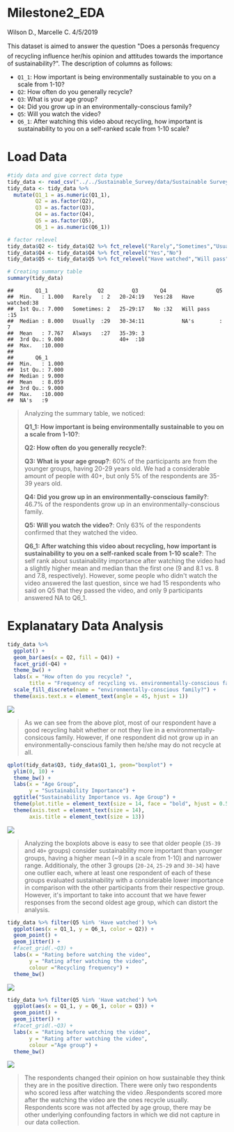 Milestone2\_EDA
================
Wilson D., Marcelle C.
4/5/2019

This dataset is aimed to answer the question "Does a personâs frequency of recycling influence her/his opinion and attitudes towards the importance of sustainability?". The description of columns as follows:

-   `Q1_1`: How important is being environmentally sustainable to you on a scale from 1-10?
-   `Q2`: How often do you generally recycle?
-   `Q3`: What is your age group?
-   `Q4`: Did you grow up in an environmentally-conscious family?
-   `Q5`: Will you watch the video?
-   `Q6_1`: After watching this video about recycling, how important is sustainability to you on a self-ranked scale from 1-10 scale?

Load Data
=========

``` r
#tidy data and give correct data type
tidy_data <- read_csv("../../Sustainable_Survey/data/Sustainable Survey_April 4, 2019_18.11.csv", col_types = cols(.default = col_character()))[3:62,18:23]
tidy_data <- tidy_data %>% 
  mutate(Q1_1 = as.numeric(Q1_1),
         Q2 = as.factor(Q2),
         Q3 = as.factor(Q3),
         Q4 = as.factor(Q4),
         Q5 = as.factor(Q5),
         Q6_1 = as.numeric(Q6_1))

# factor relevel
tidy_data$Q2 <- tidy_data$Q2 %>% fct_relevel("Rarely","Sometimes","Usually","Always")
tidy_data$Q4 <- tidy_data$Q4 %>% fct_relevel("Yes","No")
tidy_data$Q5 <- tidy_data$Q5 %>% fct_relevel("Have watched","Will pass")
```

``` r
# Creating summary table
summary(tidy_data)
```

    ##       Q1_1                Q2         Q3       Q4                Q5    
    ##  Min.   : 1.000   Rarely   : 2   20-24:19   Yes:28   Have watched:38  
    ##  1st Qu.: 7.000   Sometimes: 2   25-29:17   No :32   Will pass   :15  
    ##  Median : 8.000   Usually  :29   30-34:11            NA's        : 7  
    ##  Mean   : 7.767   Always   :27   35-39: 3                             
    ##  3rd Qu.: 9.000                  40+  :10                             
    ##  Max.   :10.000                                                       
    ##                                                                       
    ##       Q6_1       
    ##  Min.   : 1.000  
    ##  1st Qu.: 7.000  
    ##  Median : 9.000  
    ##  Mean   : 8.059  
    ##  3rd Qu.: 9.000  
    ##  Max.   :10.000  
    ##  NA's   :9

> Analyzing the summary table, we noticed:
>
> **Q1\_1: How important is being environmentally sustainable to you on a scale from 1-10?**:
>
> **Q2: How often do you generally recycle?**:
>
> **Q3: What is your age group?**: 60% of the participants are from the younger groups, having 20-29 years old. We had a considerable amount of people with 40+, but only 5% of the respondents are 35-39 years old.
>
> **Q4: Did you grow up in an environmentally-conscious family?**: 46.7% of the respondents grow up in an environmentally-conscious family.
>
> **Q5: Will you watch the video?**: Only 63% of the respondents confirmed that they watched the video.
>
> **Q6\_1: After watching this video about recycling, how important is sustainability to you on a self-ranked scale from 1-10 scale?**: The self rank about sustainability importance after watching the video had a slightly higher mean and median than the first one (9 and 8.1 vs. 8 and 7.8, respectively). However, some people who didn't watch the video answered the last question, since we had 15 respondents who said on Q5 that they passed the video, and only 9 participants answered NA to Q6\_1.

Explanatary Data Analysis
=========================

``` r
tidy_data %>% 
  ggplot() +
  geom_bar(aes(x = Q2, fill = Q4)) +
  facet_grid(~Q4) +
  theme_bw() +
  labs(x = "How often do you recycle? ",
       title = "Frequency of recycling vs. environmentally-conscious family") +
  scale_fill_discrete(name = "environmentally-conscious family?") +
  theme(axis.text.x = element_text(angle = 45, hjust = 1))
```

![](Milestone2_EDA_files/imgs/plot%20family%20vs.%20frequency-1.png)

> As we can see from the above plot, most of our respondent have a good recycling habit whether or not they live in a environmentally-consicous family. However, if one respondent did not grow up in an environmentally-conscious family then he/she may do not recycle at all.

``` r
qplot(tidy_data$Q3, tidy_data$Q1_1, geom="boxplot") +
  ylim(0, 10) +
  theme_bw() +
  labs(x = "Age Group",
       y = "Sustainability Importance") +
  ggtitle("Sustainability Importance vs. Age Group") +
  theme(plot.title = element_text(size = 14, face = "bold", hjust = 0.5)) +
  theme(axis.text = element_text(size = 14),
       axis.title = element_text(size = 13))
```

![](Milestone2_EDA_files/imgs/plot%20age%20group%20vs.%20sustainability%20importance%20before%20watching%20the%20video-1.png)

> Analyzing the boxplots above is easy to see that older people (`35-39` and `40+` groups) consider sustainability more important than younger groups, having a higher mean (~9 in a scale from 1-10) and narrower range. Additionaly, the other 3 groups (`20-24`, `25-29` and `30-34`) have one outlier each, where at least one respondent of each of these groups evaluated sustainability with a considerable lower importance in comparison with the other participants from their respective group. However, it's important to take into account that we have fewer responses from the second oldest age group, which can distort the analysis.

``` r
tidy_data %>% filter(Q5 %in% 'Have watched') %>% 
  ggplot(aes(x = Q1_1, y = Q6_1, color = Q2)) +
  geom_point() +
  geom_jitter() +
  #facet_grid(.~Q3) +
  labs(x = "Rating before watching the video",
       y = "Rating after watching the video",
       colour ="Recycling frequency") +
  theme_bw()
```

![](Milestone2_EDA_files/imgs/unnamed-chunk-1-1.png)

``` r
tidy_data %>% filter(Q5 %in% 'Have watched') %>% 
  ggplot(aes(x = Q1_1, y = Q6_1, color = Q3)) +
  geom_point() +
  geom_jitter() +
  #facet_grid(.~Q3) +
  labs(x = "Rating before watching the video",
       y = "Rating after watching the video",
       colour ="Age group") +
  theme_bw()
```

![](Milestone2_EDA_files/imgs/unnamed-chunk-1-2.png)

> The respondents changed their opinion on how sustainable they think they are in the positive direction. There were only two respondents who scored less after watching the video .Respondents scored more after the watching the video are the ones recycle usually. Respondents score was not affected by age group, there may be other underlying confounding factors in which we did not capture in our data collection.
